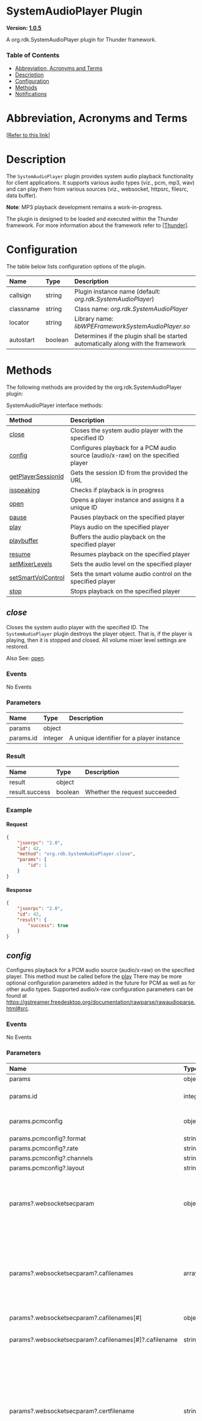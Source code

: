 <!-- Generated automatically, DO NOT EDIT! -->
<a name="SystemAudioPlayer_Plugin"></a>
# SystemAudioPlayer Plugin

**Version: [1.0.5](https://github.com/rdkcentral/rdkservices/blob/main/SystemAudioPlayer/CHANGELOG.md)**

A org.rdk.SystemAudioPlayer plugin for Thunder framework.

### Table of Contents

- [Abbreviation, Acronyms and Terms](#Abbreviation,_Acronyms_and_Terms)
- [Description](#Description)
- [Configuration](#Configuration)
- [Methods](#Methods)
- [Notifications](#Notifications)

<a name="Abbreviation,_Acronyms_and_Terms"></a>
# Abbreviation, Acronyms and Terms

[[Refer to this link](userguide/aat.md)]

<a name="Description"></a>
# Description

The `SystemAudioPlayer` plugin provides system audio playback functionality for client applications. It supports various audio types (viz., pcm, mp3, wav) and can play them from various sources (viz., websocket, httpsrc, filesrc, data buffer).  

**Note**: MP3 playback development remains a work-in-progress.

The plugin is designed to be loaded and executed within the Thunder framework. For more information about the framework refer to [[Thunder](#Thunder)].

<a name="Configuration"></a>
# Configuration

The table below lists configuration options of the plugin.

| Name | Type | Description |
| :-------- | :-------- | :-------- |
| callsign | string | Plugin instance name (default: *org.rdk.SystemAudioPlayer*) |
| classname | string | Class name: *org.rdk.SystemAudioPlayer* |
| locator | string | Library name: *libWPEFrameworkSystemAudioPlayer.so* |
| autostart | boolean | Determines if the plugin shall be started automatically along with the framework |

<a name="Methods"></a>
# Methods

The following methods are provided by the org.rdk.SystemAudioPlayer plugin:

SystemAudioPlayer interface methods:

| Method | Description |
| :-------- | :-------- |
| [close](#close) | Closes the system audio player with the specified ID |
| [config](#config) | Configures playback for a PCM audio source (audio/x-raw) on the specified player |
| [getPlayerSessionId](#getPlayerSessionId) | Gets the session ID from the provided the URL |
| [isspeaking](#isspeaking) | Checks if playback is in progress |
| [open](#open) | Opens a player instance and assigns it a unique ID |
| [pause](#pause) | Pauses playback on the specified player |
| [play](#play) | Plays audio on the specified player |
| [playbuffer](#playbuffer) | Buffers the audio playback on the specified player |
| [resume](#resume) | Resumes playback on the specified player |
| [setMixerLevels](#setMixerLevels) | Sets the audio level on the specified player |
| [setSmartVolControl](#setSmartVolControl) | Sets the smart volume audio control on the specified player |
| [stop](#stop) | Stops playback on the specified player |


<a name="close"></a>
## *close*

Closes the system audio player with the specified ID. The `SystemAudioPlayer` plugin destroys the player object. That is, if the player is playing, then it is stopped and closed. All volume mixer level settings are restored. 

 Also See: [open](#open).

### Events

No Events

### Parameters

| Name | Type | Description |
| :-------- | :-------- | :-------- |
| params | object |  |
| params.id | integer | A unique identifier for a player instance |

### Result

| Name | Type | Description |
| :-------- | :-------- | :-------- |
| result | object |  |
| result.success | boolean | Whether the request succeeded |

### Example

#### Request

```json
{
    "jsonrpc": "2.0",
    "id": 42,
    "method": "org.rdk.SystemAudioPlayer.close",
    "params": {
        "id": 1
    }
}
```

#### Response

```json
{
    "jsonrpc": "2.0",
    "id": 42,
    "result": {
        "success": true
    }
}
```

<a name="config"></a>
## *config*

Configures playback for a PCM audio source (audio/x-raw) on the specified player. This method must be called before the [play](#play)  There may be more optional configuration parameters added in the future for PCM as well as for other audio types. Supported audio/x-raw configuration parameters can be found at https://gstreamer.freedesktop.org/documentation/rawparse/rawaudioparse.html#src.

### Events

No Events

### Parameters

| Name | Type | Description |
| :-------- | :-------- | :-------- |
| params | object |  |
| params.id | integer | A unique identifier for a player instance |
| params.pcmconfig | object | PCM configuration properties |
| params.pcmconfig?.format | string | <sup>*(optional)*</sup>  |
| params.pcmconfig?.rate | string | <sup>*(optional)*</sup>  |
| params.pcmconfig?.channels | string | <sup>*(optional)*</sup>  |
| params.pcmconfig?.layout | string | <sup>*(optional)*</sup>  |
| params?.websocketsecparam | object | <sup>*(optional)*</sup> Parameters that are needed to establish a secured websocket connection |
| params?.websocketsecparam?.cafilenames | array | <sup>*(optional)*</sup> A list of Certificate Authorities file names. If empty, code will try to load CAs from default system path for wss connection |
| params?.websocketsecparam?.cafilenames[#] | object | <sup>*(optional)*</sup>  |
| params?.websocketsecparam?.cafilenames[#]?.cafilename | string | <sup>*(optional)*</sup> A certificate file name in pem format |
| params?.websocketsecparam?.certfilename | string | <sup>*(optional)*</sup> Full file name of cert file in pem format. If a file name is not provided, then the other end of the communication needs to be configured to not validate a client certificate |
| params?.websocketsecparam?.keyfilename | string | <sup>*(optional)*</sup> Full file name of key file in pem format. A key file name must be provided if the certificate file name is provided |

### Result

| Name | Type | Description |
| :-------- | :-------- | :-------- |
| result | object |  |
| result.success | boolean | Whether the request succeeded |

### Example

#### Request

```json
{
    "jsonrpc": "2.0",
    "id": 42,
    "method": "org.rdk.SystemAudioPlayer.config",
    "params": {
        "id": 1,
        "pcmconfig": {
            "format": "S16LE",
            "rate": "22050",
            "channels": "1",
            "layout": "interleaved"
        },
        "websocketsecparam": {
            "cafilenames": [
                {
                    "cafilename": "/etc/ssl/certs/Xfinity_Subscriber_ECC_Root.pem"
                }
            ],
            "certfilename": "...",
            "keyfilename": "..."
        }
    }
}
```

#### Response

```json
{
    "jsonrpc": "2.0",
    "id": 42,
    "result": {
        "success": true
    }
}
```

<a name="getPlayerSessionId"></a>
## *getPlayerSessionId*

Gets the session ID from the provided the URL. The session is the ID returned in open cal.

### Events

No Events

### Parameters

| Name | Type | Description |
| :-------- | :-------- | :-------- |
| params | object |  |
| params.url | string | The URL for returning the session ID |

### Result

| Name | Type | Description |
| :-------- | :-------- | :-------- |
| result | object |  |
| result.sessionId | integer | A unique identifier for a player instance |
| result.success | boolean | Whether the request succeeded |

### Example

#### Request

```json
{
    "jsonrpc": "2.0",
    "id": 42,
    "method": "org.rdk.SystemAudioPlayer.getPlayerSessionId",
    "params": {
        "url": "http://localhost:50050/nuanceEve/tts?voice=ava&language=en-US&rate=50&text=SETTINGS"
    }
}
```

#### Response

```json
{
    "jsonrpc": "2.0",
    "id": 42,
    "result": {
        "sessionId": 1,
        "success": true
    }
}
```

<a name="isspeaking"></a>
## *isspeaking*

Checks if playback is in progress.

### Events

No Events

### Parameters

| Name | Type | Description |
| :-------- | :-------- | :-------- |
| params | object |  |
| params.id | integer | A unique identifier for a player instance |

### Result

| Name | Type | Description |
| :-------- | :-------- | :-------- |
| result | object |  |
| result.success | boolean | Whether the request succeeded |

### Example

#### Request

```json
{
    "jsonrpc": "2.0",
    "id": 42,
    "method": "org.rdk.SystemAudioPlayer.isspeaking",
    "params": {
        "id": 1
    }
}
```

#### Response

```json
{
    "jsonrpc": "2.0",
    "id": 42,
    "result": {
        "success": true
    }
}
```

<a name="open"></a>
## *open*

Opens a player instance and assigns it a unique ID. The player ID is used to reference the player when calling other methods.  

**Note**: The `SystemAudioPlayer` plugin can have a maximum of 1 system and 1 application play mode player at a time.  

Also See: [close](#close).

### Events

No Events

### Parameters

| Name | Type | Description |
| :-------- | :-------- | :-------- |
| params | object |  |
| params.audiotype | string | The audio type. If the audio type is `pcm`, then the application is expected to also provide the format using the `playmode` parameter. The `playmode` parameter is ignored for the other audio types. (must be one of the following: *pcm*, *mp3*, *wav*) |
| params.sourcetype | string | The source type (must be one of the following: *data*, *httpsrc*, *filesrc*, *websocket*) |
| params.playmode | string | The play mode. The play mode is only set if the `audiotype` parameter is set to `pcm`. (must be one of the following: *system*, *app*) |

### Result

| Name | Type | Description |
| :-------- | :-------- | :-------- |
| result | object |  |
| result.id | integer | A unique identifier for a player instance |
| result.success | boolean | Whether the request succeeded |

### Example

#### Request

```json
{
    "jsonrpc": "2.0",
    "id": 42,
    "method": "org.rdk.SystemAudioPlayer.open",
    "params": {
        "audiotype": "pcm",
        "sourcetype": "websocket",
        "playmode": "system"
    }
}
```

#### Response

```json
{
    "jsonrpc": "2.0",
    "id": 42,
    "result": {
        "id": 1,
        "success": true
    }
}
```

<a name="pause"></a>
## *pause*

Pauses playback on the specified player. Pause is only supported for HTTP and file source types.

### Events

| Event | Description |
| :-------- | :-------- |
| [onsapevents](#onsapevents) | Triggered if the playback paused on the specified player. |
### Parameters

| Name | Type | Description |
| :-------- | :-------- | :-------- |
| params | object |  |
| params.id | integer | A unique identifier for a player instance |

### Result

| Name | Type | Description |
| :-------- | :-------- | :-------- |
| result | object |  |
| result.success | boolean | Whether the request succeeded |

### Example

#### Request

```json
{
    "jsonrpc": "2.0",
    "id": 42,
    "method": "org.rdk.SystemAudioPlayer.pause",
    "params": {
        "id": 1
    }
}
```

#### Response

```json
{
    "jsonrpc": "2.0",
    "id": 42,
    "result": {
        "success": true
    }
}
```

<a name="play"></a>
## *play*

Plays audio on the specified player.  

**Note**: If a player is using one play mode and another player tries to play audio using the same play mode, then an error returns indicating that the hardware resource has already been acquired by the session and includes the player ID.

### Events

| Event | Description |
| :-------- | :-------- |
| [onsapevents](#onsapevents) | Triggered if the playback is started to play or finished normally on the specified player. |
### Parameters

| Name | Type | Description |
| :-------- | :-------- | :-------- |
| params | object |  |
| params.id | integer | A unique identifier for a player instance |
| params.url | string | The source URL. If no port number is provided for a web socket source, then the player uses `40001` as the default port  |

### Result

| Name | Type | Description |
| :-------- | :-------- | :-------- |
| result | object |  |
| result.success | boolean | Whether the request succeeded |

### Example

#### Request

```json
{
    "jsonrpc": "2.0",
    "id": 42,
    "method": "org.rdk.SystemAudioPlayer.play",
    "params": {
        "id": 1,
        "url": "http://localhost:50050/nuanceEve/tts?voice=ava&language=en-US&rate=50&text=SETTINGS"
    }
}
```

#### Response

```json
{
    "jsonrpc": "2.0",
    "id": 42,
    "result": {
        "success": true
    }
}
```

<a name="playbuffer"></a>
## *playbuffer*

Buffers the audio playback on the specified player.

### Events

| Event | Description |
| :-------- | :-------- |
| [onsapevents](#onsapevents) | Triggered if the buffer needs more data to play. |
### Parameters

| Name | Type | Description |
| :-------- | :-------- | :-------- |
| params | object |  |
| params.id | integer | A unique identifier for a player instance |
| params.data | string | Size of the buffer |

### Result

| Name | Type | Description |
| :-------- | :-------- | :-------- |
| result | object |  |
| result.success | boolean | Whether the request succeeded |

### Example

#### Request

```json
{
    "jsonrpc": "2.0",
    "id": 42,
    "method": "org.rdk.SystemAudioPlayer.playbuffer",
    "params": {
        "id": 1,
        "data": "180"
    }
}
```

#### Response

```json
{
    "jsonrpc": "2.0",
    "id": 42,
    "result": {
        "success": true
    }
}
```

<a name="resume"></a>
## *resume*

Resumes playback on the specified player. Resume is only supported for HTTP and file source types.

### Events

| Event | Description |
| :-------- | :-------- |
| [onsapevents](#onsapevents) | Triggered if the playback resumed on the specified player. |
### Parameters

| Name | Type | Description |
| :-------- | :-------- | :-------- |
| params | object |  |
| params.id | integer | A unique identifier for a player instance |

### Result

| Name | Type | Description |
| :-------- | :-------- | :-------- |
| result | object |  |
| result.success | boolean | Whether the request succeeded |

### Example

#### Request

```json
{
    "jsonrpc": "2.0",
    "id": 42,
    "method": "org.rdk.SystemAudioPlayer.resume",
    "params": {
        "id": 1
    }
}
```

#### Response

```json
{
    "jsonrpc": "2.0",
    "id": 42,
    "result": {
        "success": true
    }
}
```

<a name="setMixerLevels"></a>
## *setMixerLevels*

Sets the audio level on the specified player. The `SystemAudioPlayer` plugin can control the volume of the content being played back as well as the primary program audio; thus, an application can duck down the volume on the primary program audio when system audio is played and then restore it back when the system audio playback is complete.

### Events

No Events

### Parameters

| Name | Type | Description |
| :-------- | :-------- | :-------- |
| params | object |  |
| params.id | integer | A unique identifier for a player instance |
| params.primaryVolume | string | The primary volume. Valid values are `0` to `100` where `0` is the minimum and `100` is the maximum volume. A value of `0` indicates that the user will not hear any audio during playback |
| params.playerVolume | string | The player volume. Valid values are `0` to `100` where `0` is the minimum and `100` is the maximum volume. A value of `0` indicates that the user will not hear any audio during playback |

### Result

| Name | Type | Description |
| :-------- | :-------- | :-------- |
| result | object |  |
| result.success | boolean | Whether the request succeeded |

### Example

#### Request

```json
{
    "jsonrpc": "2.0",
    "id": 42,
    "method": "org.rdk.SystemAudioPlayer.setMixerLevels",
    "params": {
        "id": 1,
        "primaryVolume": "20",
        "playerVolume": "7"
    }
}
```

#### Response

```json
{
    "jsonrpc": "2.0",
    "id": 42,
    "result": {
        "success": true
    }
}
```

<a name="setSmartVolControl"></a>
## *setSmartVolControl*

Sets the smart volume audio control on the specified player. The plugin can control the smart volume of the content being played back as well as the primary program audio; thus, an application can duck down the volume on the primary program audio when system audio is played and then restore it back when the system audio playback is complete.

### Events

No Events

### Parameters

| Name | Type | Description |
| :-------- | :-------- | :-------- |
| params | object |  |
| params.id | integer | A unique identifier for a player instance |
| params.enable | boolean | Enables or disables smart volume control |
| params.playerAudioLevelThreshold | number | The minimum audio level threshold in the player source stream above which smart audio mixing detection is triggered. Range: 0 to 1 (in real number) |
| params.playerDetectTimeMs | integer | The duration that the `playerAudioLevelThreshold` value must be detected before primary audio ducking is started. Range: Above 0 (in milliseconds) |
| params.playerHoldTimeMs | integer | The duration that primary audio ducking is enabled after the 'playerAudioLevelThreshold' value is no longer met and before primary audio ducking is stopped. Range: Above 0 (in milliseconds) |
| params.primaryDuckingPercent | integer | The percentage to duck the primary audio volume. If `setMixerLevels` has been called, then this percentage is scaled to the `params.primVolume` range. Range: 0 to 100 (in percentage)  |

### Result

| Name | Type | Description |
| :-------- | :-------- | :-------- |
| result | object |  |
| result.success | boolean | Whether the request succeeded |

### Example

#### Request

```json
{
    "jsonrpc": "2.0",
    "id": 42,
    "method": "org.rdk.SystemAudioPlayer.setSmartVolControl",
    "params": {
        "id": 1,
        "enable": true,
        "playerAudioLevelThreshold": 0.1,
        "playerDetectTimeMs": 200,
        "playerHoldTimeMs": 1000,
        "primaryDuckingPercent": 1
    }
}
```

#### Response

```json
{
    "jsonrpc": "2.0",
    "id": 42,
    "result": {
        "success": true
    }
}
```

<a name="stop"></a>
## *stop*

Stops playback on the specified player.

### Events

No Events

### Parameters

| Name | Type | Description |
| :-------- | :-------- | :-------- |
| params | object |  |
| params.id | integer | A unique identifier for a player instance |

### Result

| Name | Type | Description |
| :-------- | :-------- | :-------- |
| result | object |  |
| result.success | boolean | Whether the request succeeded |

### Example

#### Request

```json
{
    "jsonrpc": "2.0",
    "id": 42,
    "method": "org.rdk.SystemAudioPlayer.stop",
    "params": {
        "id": 1
    }
}
```

#### Response

```json
{
    "jsonrpc": "2.0",
    "id": 42,
    "result": {
        "success": true
    }
}
```

<a name="Notifications"></a>
# Notifications

Notifications are autonomous events, triggered by the internals of the implementation, and broadcasted via JSON-RPC to all registered observers. Refer to [[Thunder](#Thunder)] for information on how to register for a notification.

The following events are provided by the org.rdk.SystemAudioPlayer plugin:

SystemAudioPlayer interface events:

| Event | Description |
| :-------- | :-------- |
| [onsapevents](#onsapevents) | Triggered during playback for each player |


<a name="onsapevents"></a>
## *onsapevents*

Triggered during playback for each player. Events from each player are broadcast to all registered clients. The client is responsible for checking the player `id` attribute and discarding events for unwanted players. 

### Notifications  

The following events are supported.  
| Event Name | Description |  
| :-------- | :-------- |  
| PLAYBACK_STARTED| Triggered when playback starts  |  
| PLAYBACK_FINISHED | Triggered when playback finishes normally. **Note**: Web socket playback is continuous and does not receive the `PLAYBACK_FINISHED` event until the stream contains `EOS`. |  
| PLAYBACK_PAUSED| Triggered when playback is paused | 
 |PLAYBACK_RESUMED | Triggered when playback resumes |  
| NETWORK_ERROR | Triggered when a playback network error occurs (httpsrc/web socket) |  
| PLAYBACK_ERROR| Triggered when any other playback error occurs (internal issue)|  
| NEED_DATA|  Triggered when the buffer needs more data to play|.

### Parameters

| Name | Type | Description |
| :-------- | :-------- | :-------- |
| params | object |  |
| params.id | integer | A unique identifier for a player instance |
| params.event | string | A playback event |

### Example

```json
{
    "jsonrpc": "2.0",
    "method": "client.events.onsapevents",
    "params": {
        "id": 1,
        "event": "PLAYBACK_STARTED"
    }
}
```

